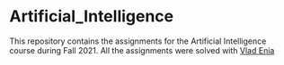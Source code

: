 # Artificial_Intelligence
This repository contains the assignments for the Artificial Intelligence course during Fall 2021.
All the assignments were solved with [Vlad Enia](https://github.com/Vlad-Enia)

